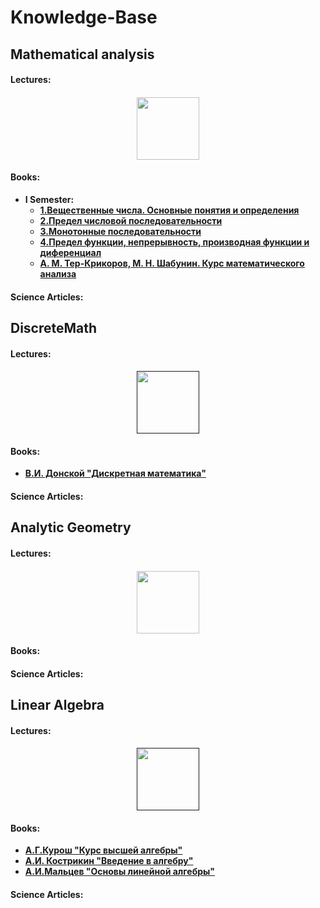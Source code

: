 # Knowledge-Base

## Mathematical analysis

<h4>Lectures:<h4>
<div align="center">
<a href="https://vk.com/doc132074058_589942832"><img width="100" align="center" src="https://findicons.com/files/icons/2781/google_jfk_icons/256/notebook.png"><a>
</div>


#### Books:
* I Semester:
  + [1.Вещественные числа. Основные понятия и определения](https://vk.com/doc132074058_589943980)
  + [2.Предел числовой последовательности](https://vk.com/doc132074058_589943997)
  + [3.Монотонные последовательности](https://vk.com/doc132074058_589944000)
  + [4.Предел функции, непрерывность, производная функции и диференциал](https://vk.com/doc132074058_589944004)
  + [А. М. Тер-Крикоров, М. Н. Шабунин. Курс математического анализа](https://vk.com/doc132074058_589944099)

#### Science Articles:

## DiscreteMath

<h4>Lectures:<h4>
<div align="center">
<a href=""><img width="100" align="center" src="https://findicons.com/files/icons/2781/google_jfk_icons/256/notebook.png"><a>
</div>

#### Books:
* [В.И. Донской "Дискретная математика"](https://vk.com/doc132074058_589614266)

#### Science Articles:

## Analytic Geometry

<h4>Lectures:<h4>
<div align="center">
<a href="https://vk.com/doc132074058_589942852"><img width="100" align="center" src="https://findicons.com/files/icons/2781/google_jfk_icons/256/notebook.png"><a>
</div>

#### Books:

#### Science Articles:

## Linear Algebra

<h4>Lectures:<h4>
<div align="center">
<a href=""><img width="100" align="center" src="https://findicons.com/files/icons/2781/google_jfk_icons/256/notebook.png"><a>
</div>

#### Books:
* [А.Г.Курош "Курс высшей алгебры"](https://vk.com/doc132074058_589601773)
* [А.И. Кострикин "Введение в алгебру"](https://vk.com/doc132074058_589601858)
* [А.И.Мальцев "Основы линейной алгебры"](https://vk.com/doc132074058_589601885)

#### Science Articles:

